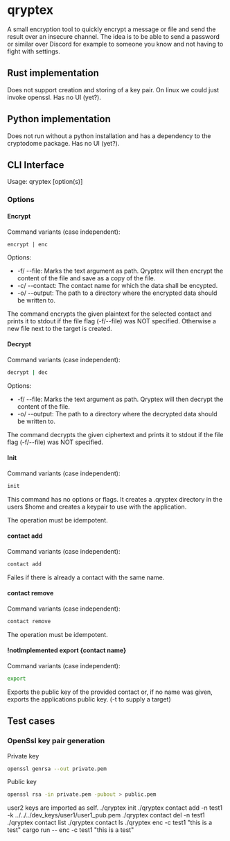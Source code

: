 # qryptex

A small encryption tool to quickly encrypt a message or file and send the result over an insecure channel.
The idea is to be able to send a password or similar over Discord for example to someone you know and not having to fight with settings.

## Rust implementation

Does not support creation and storing of a key pair. On linux we could just invoke openssl.
Has no UI (yet?).

## Python implementation

Does not run without a python installation and has a dependency to the cryptodome package.
Has no UI (yet?).

## CLI Interface

Usage: qryptex [option(s)]

### Options

#### Encrypt

Command variants (case independent):

```
encrypt | enc
```

Options:

* -f/ --file:       Marks the text argument as path.
    Qryptex will then encrypt the content of the file and save as a copy of the file.
* -c/ --contact:    The contact name for which the data shall be encypted.
* -o/ --output:     The path to a directory where the encrypted data should be written to.

The command encrypts the given plaintext for the selected contact and prints it to stdout if the file flag (-f/--file) was NOT specified. Otherwise a new file next to the target is created.

#### Decrypt

Command variants (case independent):

```bash
decrypt | dec
```

Options:

* -f/ --file:       Marks the text argument as path.
    Qryptex will then decrypt the content of the file.
* -o/ --output:     The path to a directory where the decrypted data should be written to.

The command decrypts the given ciphertext and prints it to stdout if the file flag (-f/--file) was NOT specified.

#### Init

Command variants (case independent):

```bash
init
```

This command has no options or flags. It creates a .qryptex directory in the users $home and creates a keypair to use with the application.

The operation must be idempotent.

#### contact add

Command variants (case independent):

```bash
contact add
```

Failes if there is already a contact with the same name.

#### contact remove

Command variants (case independent):

```bash
contact remove
```

The operation must be idempotent.

#### !notImplemented export {contact name}

Command variants (case independent):

```bash
export
```

Exports the public key of the provided contact or, if no name was given, exports the applications public key. (-t to supply a target)

## Test cases

### OpenSsl key pair generation

Private key

```bash
openssl genrsa --out private.pem
```

Public key

```bash
openssl rsa -in private.pem -pubout > public.pem
```

user2 keys are imported as self.
./qryptex init
./qryptex contact add -n test1 -k ../../../dev_keys/user1/user1_pub.pem
./qryptex contact del -n test1
./qryptex contact list
./qryptex contact ls
./qryptex enc -c test1 "this is a test"
cargo run -- enc -c test1 "this is a test"

